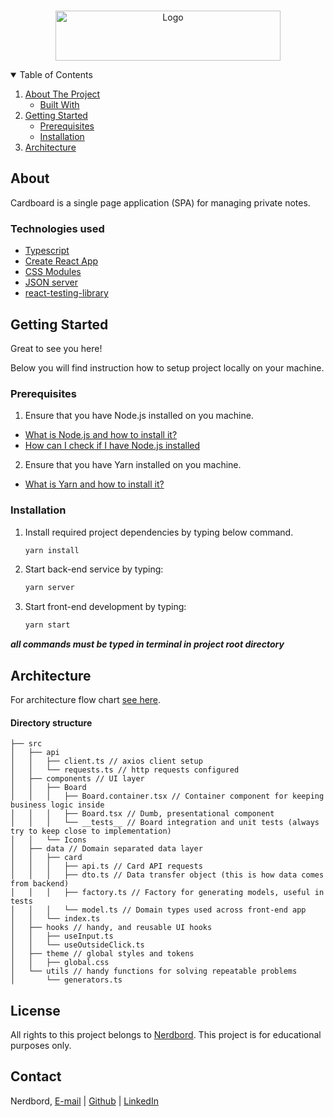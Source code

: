 <!-- PROJECT LOGO -->
<br />
<p align="center">
    <img src="https://images.prismic.io/nerdbord/0cc16003-70ab-4018-adde-ad44b9e5deee_Cardboard_logo.png?auto=compress,format" alt="Logo" width="360" height="80">
</p>

<!-- TABLE OF CONTENTS -->
<details open="open">

  <summary>Table of Contents</summary>
  
  
  <ol>
    <li>
      <a href="#about-the-project">About The Project</a>
      <ul>
        <li><a href="#built-with">Built With</a></li>
      </ul>
    </li>
    <li>
      <a href="#getting-started">Getting Started</a>
      <ul>
        <li><a href="#prerequisites">Prerequisites</a></li>
        <li><a href="#installation">Installation</a></li>
      </ul>
    </li>
      <li>
          <a href="#architecture">Architecture</a>
        </li>
  </ol>
</details>

<!-- ABOUT THE PROJECT -->

## About

<p id="about-the-project">Cardboard is a single page application (SPA) for managing private notes.</p>

### Technologies used

- [Typescript](https://www.typescriptlang.org/)
- [Create React App](https://create-react-app.dev/)
- [CSS Modules](https://create-react-app.dev/docs/adding-a-css-modules-stylesheet)
- [JSON server](https://github.com/typicode/json-server)
- [react-testing-library](https://testing-library.com/docs/react-testing-library/intro/)

<!-- GETTING STARTED -->

## Getting Started

Great to see you here!

Below you will find instruction how to setup project locally on your machine.

### Prerequisites

1. Ensure that you have Node.js installed on you machine.

- [What is Node.js and how to install it?](https://nodejs.org/en/)
- [How can I check if I have Node.js installed](https://docs.npmjs.com/downloading-and-installing-node-js-and-npm#checking-your-version-of-npm-and-nodejs)

2. Ensure that you have Yarn installed on you machine.

- [What is Yarn and how to install it?](https://yarnpkg.com/getting-started/install)

### Installation

1. Install required project dependencies by typing below command.
   ```sh
   yarn install
   ```
2. Start back-end service by typing:
   ```sh
   yarn server
   ```
3. Start front-end development by typing:
   ```sh
   yarn start
   ```

**_all commands must be typed in terminal in project root directory_**

<!-- USAGE EXAMPLES -->

## Architecture

For architecture flow chart [see here](https://whimsical.com/cardboard-Nt4fR5WBe2xUPSkf1ayHEG).

#### **Directory structure**

```
├── src
│   ├── api
│   │   ├── client.ts // axios client setup
│   │   └── requests.ts // http requests configured
│   ├── components // UI layer
│   │   ├── Board
│   │   │   ├── Board.container.tsx // Container component for keeping business logic inside
│   │   │   ├── Board.tsx // Dumb, presentational component
│   │   │   └── __tests__ // Board integration and unit tests (always try to keep close to implementation)
│   │   └── Icons
│   ├── data // Domain separated data layer
│   │   ├── card
│   │   │   ├── api.ts // Card API requests
│   │   │   ├── dto.ts // Data transfer object (this is how data comes from backend)
│   │   │   ├── factory.ts // Factory for generating models, useful in tests
│   │   │   └── model.ts // Domain types used across front-end app
│   │   └── index.ts
│   ├── hooks // handy, and reusable UI hooks
│   │   ├── useInput.ts
│   │   └── useOutsideClick.ts
│   ├── theme // global styles and tokens
│   │   ├── global.css
│   └── utils // handy functions for solving repeatable problems
│       └── generators.ts

```

<!-- LICENSE -->

## License

All rights to this project belongs to [Nerdbord](https://nerdbord.io). This project is for educational purposes only.

<!-- CONTACT -->

## Contact

Nerdbord, [E-mail](jakub@nerdbord.io) | [Github](https://github.com/nerdbord) | [LinkedIn](https://www.linkedin.com/company/79632271)
